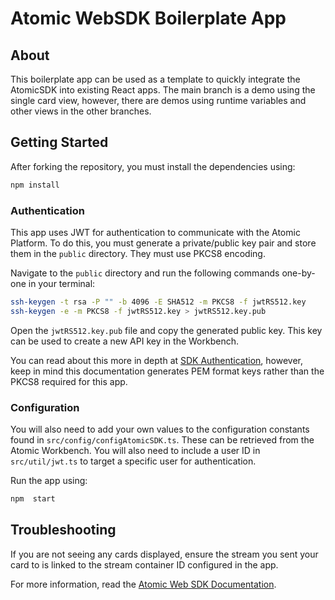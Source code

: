 # Atomic WebSDK Boilerplate App
## About
This boilerplate app can be used as a template to quickly integrate the AtomicSDK into existing React apps. The main branch is a demo using the single card view, however, there are demos using runtime variables and other views in the other branches.

## Getting Started
After forking the repository, you must install the dependencies using:
```bash
npm install
```

### Authentication
This app uses JWT for authentication to communicate with the Atomic Platform. To do this, you must generate a private/public key pair and store them in the `public` directory. They must use PKCS8 encoding.

Navigate to the `public` directory and run the following commands one-by-one in your terminal:
```bash
ssh-keygen -t rsa -P "" -b 4096 -E SHA512 -m PKCS8 -f jwtRS512.key
ssh-keygen -e -m PKCS8 -f jwtRS512.key > jwtRS512.key.pub
```
Open the `jwtRS512.key.pub` file and copy the generated public key. This key can be used to create a new API key in the Workbench. 

You can read about this more in depth at [SDK Authentication](https://documentation.atomic.io/sdks/auth-SDK), however, keep in mind this documentation generates PEM format keys rather than the PKCS8 required for this app.

### Configuration
You will also need to add your own values to the configuration constants found in `src/config/configAtomicSDK.ts`. These can be retrieved from the Atomic Workbench. You will also need to include a user ID in `src/util/jwt.ts` to target a specific user for authentication.

Run the app using:
```bash
npm  start
```

## Troubleshooting
If you are not seeing any cards displayed, ensure the stream you sent your card to is linked to the stream container ID configured in the app.


For more information, read the [Atomic Web SDK Documentation](https://documentation.atomic.io/sdks/web).
